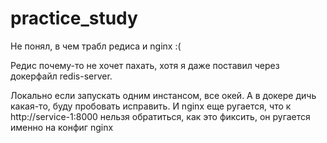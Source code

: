 # practice_study

Не понял, в чем трабл редиса и nginx :(

Редис почему-то не хочет пахать, хотя я даже поставил через докерфайл redis-server.

Локально если запускать одним инстансом, все окей. А в докере дичь какая-то, буду пробовать исправить.
И nginx еще ругается, что к http://service-1:8000 нельзя обратиться, как это фиксить, он ругается именно на конфиг nginx
